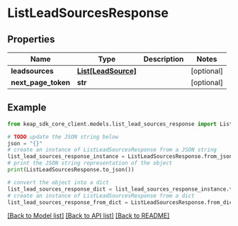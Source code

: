 # ListLeadSourcesResponse


## Properties

Name | Type | Description | Notes
------------ | ------------- | ------------- | -------------
**leadsources** | [**List[LeadSource]**](LeadSource.md) |  | [optional] 
**next_page_token** | **str** |  | [optional] 

## Example

```python
from keap_sdk_core_client.models.list_lead_sources_response import ListLeadSourcesResponse

# TODO update the JSON string below
json = "{}"
# create an instance of ListLeadSourcesResponse from a JSON string
list_lead_sources_response_instance = ListLeadSourcesResponse.from_json(json)
# print the JSON string representation of the object
print(ListLeadSourcesResponse.to_json())

# convert the object into a dict
list_lead_sources_response_dict = list_lead_sources_response_instance.to_dict()
# create an instance of ListLeadSourcesResponse from a dict
list_lead_sources_response_from_dict = ListLeadSourcesResponse.from_dict(list_lead_sources_response_dict)
```
[[Back to Model list]](../README.md#documentation-for-models) [[Back to API list]](../README.md#documentation-for-api-endpoints) [[Back to README]](../README.md)


